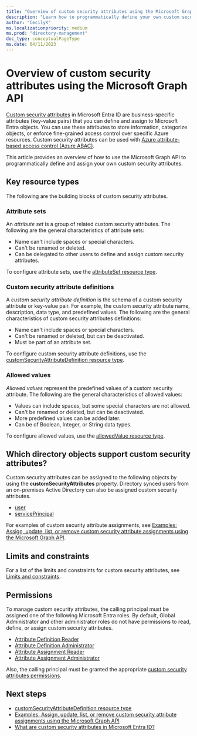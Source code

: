 ```yaml
---
title: "Overview of custom security attributes using the Microsoft Graph API"
description: "Learn how to programmatically define your own custom security attributes and assign them to Microsoft Entra objects using the Microsoft Graph API."
author: "CecilyK"
ms.localizationpriority: medium
ms.prod: "directory-management"
doc_type: conceptualPageType
ms.date: 04/11/2023
---
```


# Overview of custom security attributes using the Microsoft Graph API

[Custom security attributes](/azure/active-directory/fundamentals/custom-security-attributes-overview) in Microsoft Entra ID are business-specific attributes (key-value pairs) that you can define and assign to Microsoft Entra objects. You can use these attributes to store information, categorize objects, or enforce fine-grained access control over specific Azure resources. Custom security attributes can be used with [Azure attribute-based access control (Azure ABAC)](/azure/role-based-access-control/conditions-overview).

This article provides an overview of how to use the Microsoft Graph API to programmatically define and assign your own custom security attributes.

## Key resource types

The following are the building blocks of custom security attributes.

### Attribute sets

An *attribute set* is a group of related custom security attributes. The following are the general characteristics of attribute sets:

+ Name can't include spaces or special characters.
+ Can't be renamed or deleted.
+ Can be delegated to other users to define and assign custom security attributes.

To configure attribute sets, use the [attributeSet resource type](attributeset.md).

### Custom security attribute definitions

A *custom security attribute definition* is the schema of a custom security attribute or key-value pair. For example, the custom security attribute name, description, data type, and predefined values. The following are the general characteristics of custom security attributes definitions:

+ Name can't include spaces or special characters.
+ Can't be renamed or deleted, but can be deactivated.
+ Must be part of an attribute set.

To configure custom security attribute definitions, use the [customSecurityAttributeDefinition resource type](customsecurityattributedefinition.md).

### Allowed values

*Allowed values* represent the predefined values of a custom security attribute. The following are the general characteristics of allowed values:

+ Values can include spaces, but some special characters are not allowed.
+ Can't be renamed or deleted, but can be deactivated.
+ More predefined values can be added later.
+ Can be of Boolean, Integer, or String data types.

To configure allowed values, use the [allowedValue resource type](allowedvalue.md).

## Which directory objects support custom security attributes?

Custom security attributes can be assigned to the following objects by using the **customSecurityAttributes** property. Directory synced users from an on-premises Active Directory can also be assigned custom security attributes.

+ [user](/graph/api/resources/user?view=graph-rest-v1.0&preserve-view=true)
+ [servicePrincipal](/graph/api/resources/serviceprincipal?view=graph-rest-v1.0&preserve-view=true)

For examples of custom security attribute assignments, see [Examples: Assign, update, list, or remove custom security attribute assignments using the Microsoft Graph API](/graph/custom-security-attributes-examples).

## Limits and constraints

For a list of the limits and constraints for custom security attributes, see [Limits and constraints](/azure/active-directory/fundamentals/custom-security-attributes-overview#limits-and-constraints).

## Permissions

To manage custom security attributes, the calling principal must be assigned one of the following Microsoft Entra roles. By default, Global Administrator and other administrator roles do not have permissions to read, define, or assign custom security attributes.

+ [Attribute Definition Reader](/azure/active-directory/roles/permissions-reference#attribute-definition-reader)
+ [Attribute Definition Administrator](/azure/active-directory/roles/permissions-reference#attribute-definition-administrator)
+ [Attribute Assignment Reader](/azure/active-directory/roles/permissions-reference#attribute-assignment-reader)
+ [Attribute Assignment Administrator](/azure/active-directory/roles/permissions-reference#attribute-assignment-administrator)

Also, the calling principal must be granted the appropriate [custom security attributes permissions](/graph/permissions-reference#custom-security-attributes-permissions).

## Next steps

+ [customSecurityAttributeDefinition resource type](/graph/api/resources/customsecurityattributedefinition)
+ [Examples: Assign, update, list, or remove custom security attribute assignments using the Microsoft Graph API](/graph/custom-security-attributes-examples)
+ [What are custom security attributes in Microsoft Entra ID?](/azure/active-directory/fundamentals/custom-security-attributes-overview)
